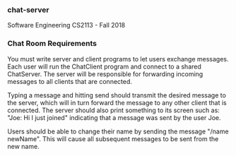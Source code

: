 ### chat-server
Software Engineering CS2113 - Fall 2018

### Chat Room Requirements
You must write server and client programs to let users exchange messages. Each user will run the ChatClient program and connect to a shared ChatServer.  The server will be responsible for forwarding incoming messages to all clients that are connected.

Typing a message and hitting send should transmit the desired message to the server, which will in turn forward the message to any other client that is connected. The server should also print something to its screen such as: "Joe: Hi I just joined" indicating that a message was sent by the user Joe.

Users should be able to change their name by sending the message "/name newName". This will cause all subsequent messages to be sent from the new name.
